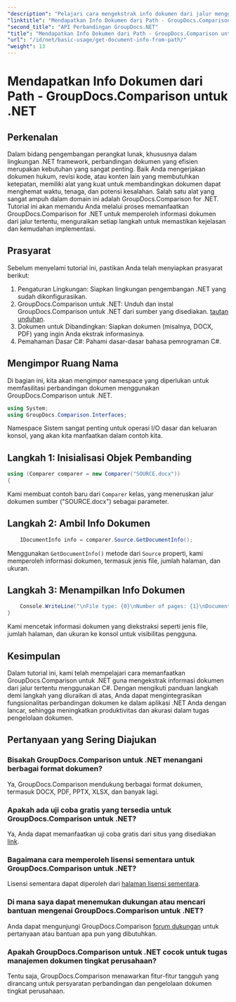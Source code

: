 ```yaml
---
"description": "Pelajari cara mengekstrak info dokumen dari jalur menggunakan GroupDocs.Comparison untuk .NET. Langkah mudah untuk manajemen dokumen yang efisien dalam C#."
"linktitle": "Mendapatkan Info Dokumen dari Path - GroupDocs.Comparison untuk .NET"
"second_title": "API Perbandingan GroupDocs.NET"
"title": "Mendapatkan Info Dokumen dari Path - GroupDocs.Comparison untuk .NET"
"url": "/id/net/basic-usage/get-document-info-from-path/"
"weight": 13
---
```


# Mendapatkan Info Dokumen dari Path - GroupDocs.Comparison untuk .NET

## Perkenalan
Dalam bidang pengembangan perangkat lunak, khususnya dalam lingkungan .NET framework, perbandingan dokumen yang efisien merupakan kebutuhan yang sangat penting. Baik Anda mengerjakan dokumen hukum, revisi kode, atau konten lain yang membutuhkan ketepatan, memiliki alat yang kuat untuk membandingkan dokumen dapat menghemat waktu, tenaga, dan potensi kesalahan. Salah satu alat yang sangat ampuh dalam domain ini adalah GroupDocs.Comparison for .NET. Tutorial ini akan memandu Anda melalui proses memanfaatkan GroupDocs.Comparison for .NET untuk memperoleh informasi dokumen dari jalur tertentu, menguraikan setiap langkah untuk memastikan kejelasan dan kemudahan implementasi.
## Prasyarat
Sebelum menyelami tutorial ini, pastikan Anda telah menyiapkan prasyarat berikut:
1. Pengaturan Lingkungan: Siapkan lingkungan pengembangan .NET yang sudah dikonfigurasikan.
2. GroupDocs.Comparison untuk .NET: Unduh dan instal GroupDocs.Comparison untuk .NET dari sumber yang disediakan. [tautan unduhan](https://releases.groupdocs.com/comparison/net/).
3. Dokumen untuk Dibandingkan: Siapkan dokumen (misalnya, DOCX, PDF) yang ingin Anda ekstrak informasinya.
4. Pemahaman Dasar C#: Pahami dasar-dasar bahasa pemrograman C#.

## Mengimpor Ruang Nama
Di bagian ini, kita akan mengimpor namespace yang diperlukan untuk memfasilitasi perbandingan dokumen menggunakan GroupDocs.Comparison untuk .NET.
```csharp
using System;
using GroupDocs.Comparison.Interfaces;
```

Namespace Sistem sangat penting untuk operasi I/O dasar dan keluaran konsol, yang akan kita manfaatkan dalam contoh kita.

## Langkah 1: Inisialisasi Objek Pembanding
```csharp
using (Comparer comparer = new Comparer("SOURCE.docx"))
{
```
Kami membuat contoh baru dari `Comparer` kelas, yang meneruskan jalur dokumen sumber ("SOURCE.docx") sebagai parameter.
## Langkah 2: Ambil Info Dokumen
```csharp
    IDocumentInfo info = comparer.Source.GetDocumentInfo();
```
Menggunakan `GetDocumentInfo()` metode dari `Source` properti, kami memperoleh informasi dokumen, termasuk jenis file, jumlah halaman, dan ukuran.
## Langkah 3: Menampilkan Info Dokumen
```csharp
    Console.WriteLine("\nFile type: {0}\nNumber of pages: {1}\nDocument size: {2} bytes", info.FileType, info.PageCount, info.Size);
}
```
Kami mencetak informasi dokumen yang diekstraksi seperti jenis file, jumlah halaman, dan ukuran ke konsol untuk visibilitas pengguna.

## Kesimpulan
Dalam tutorial ini, kami telah mempelajari cara memanfaatkan GroupDocs.Comparison untuk .NET guna mengekstrak informasi dokumen dari jalur tertentu menggunakan C#. Dengan mengikuti panduan langkah demi langkah yang diuraikan di atas, Anda dapat mengintegrasikan fungsionalitas perbandingan dokumen ke dalam aplikasi .NET Anda dengan lancar, sehingga meningkatkan produktivitas dan akurasi dalam tugas pengelolaan dokumen.
## Pertanyaan yang Sering Diajukan
### Bisakah GroupDocs.Comparison untuk .NET menangani berbagai format dokumen?
Ya, GroupDocs.Comparison mendukung berbagai format dokumen, termasuk DOCX, PDF, PPTX, XLSX, dan banyak lagi.
### Apakah ada uji coba gratis yang tersedia untuk GroupDocs.Comparison untuk .NET?
Ya, Anda dapat memanfaatkan uji coba gratis dari situs yang disediakan [link](https://releases.groupdocs.com/).
### Bagaimana cara memperoleh lisensi sementara untuk GroupDocs.Comparison untuk .NET?
Lisensi sementara dapat diperoleh dari [halaman lisensi sementara](https://purchase.groupdocs.com/temporary-license/).
### Di mana saya dapat menemukan dukungan atau mencari bantuan mengenai GroupDocs.Comparison untuk .NET?
Anda dapat mengunjungi GroupDocs.Comparison [forum dukungan](https://forum.groupdocs.com/c/comparison/12) untuk pertanyaan atau bantuan apa pun yang dibutuhkan.
### Apakah GroupDocs.Comparison untuk .NET cocok untuk tugas manajemen dokumen tingkat perusahaan?
Tentu saja, GroupDocs.Comparison menawarkan fitur-fitur tangguh yang dirancang untuk persyaratan perbandingan dan pengelolaan dokumen tingkat perusahaan.